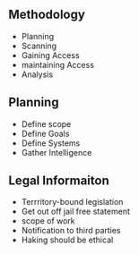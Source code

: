 ## Methodology
- Planning
- Scanning
- Gaining Access
- maintaining Access
- Analysis

## Planning
- Define scope
- Define Goals
- Define Systems
- Gather Intelligence

## Legal Informaiton
- Terrritory-bound legislation
- Get out off jail free statement
- scope of work
- Notification to third parties
- Haking should be ethical

